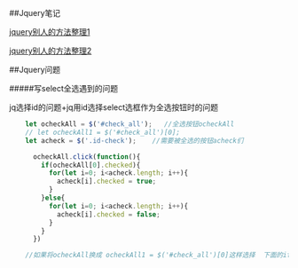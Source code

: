 ##Jquery笔记

[jquery别人的方法整理1](https://www.cnblogs.com/akou/p/4461557.html)

[jquery别人的方法整理2](https://www.cnblogs.com/akou/p/4477706.html)




##Jquery问题

#####写select全选遇到的问题

jq选择id的问题+jq用id选择select选框作为全选按钮时的问题

```javascript
    let ocheckAll = $('#check_all');   //全选按钮ocheckAll
    // let ocheckAll1 = $('#check_all')[0];
    let acheck = $('.id-check');    //需要被全选的按钮acheck们

      ocheckAll.click(function(){
        if(ocheckAll[0].checked){
          for(let i=0; i<acheck.length; i++){
            acheck[i].checked = true;
          }
        }else{
          for(let i=0; i<acheck.length; i++){
            acheck[i].checked = false;
          }
        }
      })

    //如果将ocheckAll换成 ocheckAll1 = $('#check_all')[0]这样选择  下面的if(ocheckAll.checked) 会直接执行，点击判断无效

```